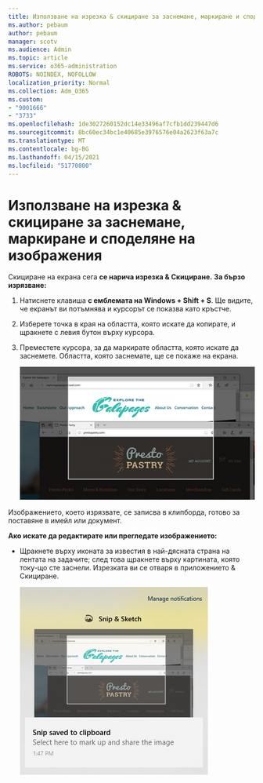 ```yaml
---
title: Използване на изрезка & скициране за заснемане, маркиране и споделяне на изображения
ms.author: pebaum
author: pebaum
manager: scotv
ms.audience: Admin
ms.topic: article
ms.service: o365-administration
ROBOTS: NOINDEX, NOFOLLOW
localization_priority: Normal
ms.collection: Adm_O365
ms.custom:
- "9001666"
- "3733"
ms.openlocfilehash: 1de3027260152dc14e33496af7cfb1dd239447d6
ms.sourcegitcommit: 8bc60ec34bc1e40685e3976576e04a2623f63a7c
ms.translationtype: MT
ms.contentlocale: bg-BG
ms.lasthandoff: 04/15/2021
ms.locfileid: "51770800"
---
```

# <a name="use-snip--sketch-to-capture-mark-up-and-share-images"></a>Използване на изрезка & скициране за заснемане, маркиране и споделяне на изображения

Скициране на екрана сега **се нарича изрезка & Скициране.** **За бързо изрязване:**

1. Натиснете клавиша **с емблемата на Windows + Shift + S**. Ще видите, че екранът ви потъмнява и курсорът се показва като кръстче. 

2. Изберете точка в края на областта, която искате да копирате, и щракнете с левия бутон върху курсора. 

3. Преместете курсора, за да маркирате областта, която искате да заснемете. Областта, която заснемате, ще се покаже на екрана.

   ![изображение на осветена селекция](media/snipone.png)

Изображението, което изрязвате, се записва в клипборда, готово за поставяне в имейл или документ. 

**Ако искате да редактирате или прегледате изображението:** 

- Щракнете върху иконата за известия в най-дясната страна на лентата на задачите; след това щракнете върху картината, която току-що сте заснели. Изрезката ви се отваря в приложението & Скициране.

   ![изображение на картина, показвана в изрязващо приложение](media/sniptwo.png)
